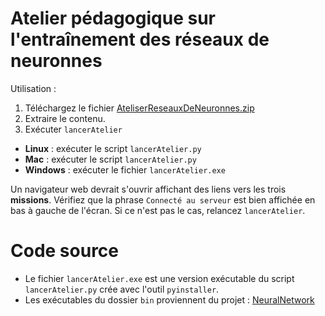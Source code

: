 # Atelier pédagogique sur l'entraînement des réseaux de neuronnes

Utilisation :
1. Téléchargez le fichier [AteliserReseauxDeNeuronnes.zip](https://github.com/xprov/AtelierReseauxDeNeuronnes/archive/refs/heads/main.zip)
2. Extraire le contenu.
3. Exécuter `lancerAtelier`
  - __Linux__ : exécuter le script `lancerAtelier.py`
  - __Mac__ : exécuter le script `lancerAtelier.py`
  - __Windows__ : exécuter le fichier `lancerAtelier.exe`

Un navigateur web devrait s'ouvrir affichant des liens vers les trois __missions__. Vérifiez que la phrase `Connecté au serveur` est bien affichée en bas à gauche de l'écran. Si ce n'est pas le cas, relancez `lancerAtelier`.

# Code source

 - Le fichier `lancerAtelier.exe` est une version exécutable du script `lancerAtelier.py` crée avec l'outil `pyinstaller`.
 - Les exécutables du dossier `bin` proviennent du projet : [NeuralNetwork](https://github.com/xprov/NeuralNetwork)



